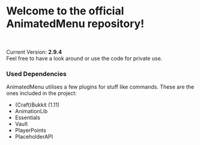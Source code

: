 <h1>Welcome to the official AnimatedMenu repository!</h1><br>

Current Version: <b>2.9.4</b><br>
Feel free to have a look around or use the code for private use.
<br>
<h3>Used Dependencies</h3>
AnimatedMenu utilises a few plugins for stuff like commands. These are the ones included in the project:
<ul>
	<li>(Craft)Bukkit (1.11)</li>
	<li>AnimationLib</li>
	<li>Essentials</li>
	<li>Vault</li>
	<li>PlayerPoints</li>
	<li>PlaceholderAPI</li>
</ul>
